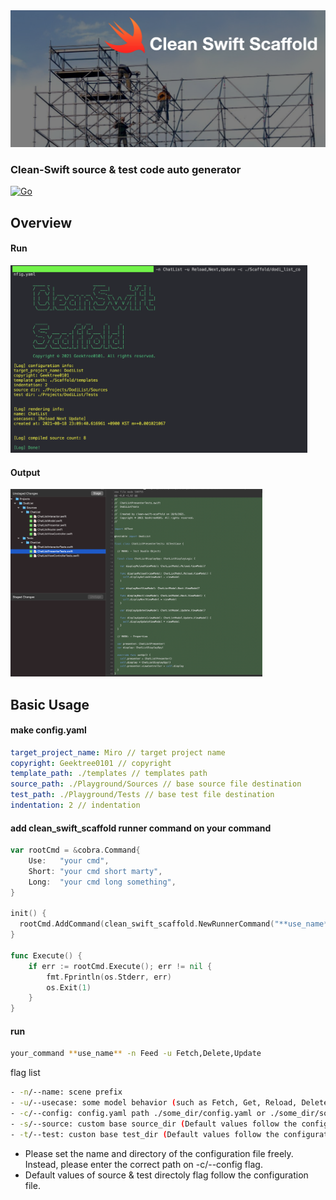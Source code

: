 <img src="https://github.com/GeekTree0101/clean-swift-scaffold/blob/develop/logo.png" />

### Clean-Swift source & test code auto generator

[![Go](https://github.com/GeekTree0101/clean-swift-scaffold/actions/workflows/go.yml/badge.svg?branch=develop)](https://github.com/GeekTree0101/clean-swift-scaffold/actions/workflows/go.yml)


## Overview

#### Run
<img height=300pt src="https://github.com/GeekTree0101/clean-swift-scaffold/blob/develop/res/example.png" />

#### Output
<img height=300pt src="https://github.com/GeekTree0101/clean-swift-scaffold/blob/develop/res/output.png" />

## Basic Usage

#### make config.yaml
```yaml
target_project_name: Miro // target project name
copyright: Geektree0101 // copyright
template_path: ./templates // templates path
source_path: ./Playground/Sources // base source file destination
test_path: ./Playground/Tests // base test file destination
indentation: 2 // indentation
```

#### add clean_swift_scaffold runner command on your command 
```go
var rootCmd = &cobra.Command{
	Use:   "your cmd",
	Short: "your cmd short marty",
	Long:  "your cmd long something",
}

init() {
  rootCmd.AddCommand(clean_swift_scaffold.NewRunnerCommand("**use_name**"))
}

func Execute() {
	if err := rootCmd.Execute(); err != nil {
		fmt.Fprintln(os.Stderr, err)
		os.Exit(1)
	}
}
```

#### run 
```sh
your_command **use_name** -n Feed -u Fetch,Delete,Update
```

flag list
```sh
- -n/--name: scene prefix
- -u/--usecase: some model behavior (such as Fetch, Get, Reload, Delete and so on)
- -c/--config: config.yaml path ./some_dir/config.yaml or ./some_dir/some_config.yaml
- -s/--source: custom base source_dir (Default values follow the configuration file.)
- -t/--test: custon base test_dir (Default values follow the configuration file.)
```

- Please set the name and directory of the configuration file freely. Instead, please enter the correct path on -c/--config flag.
- Default values of source & test directoly flag follow the configuration file.
